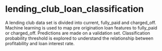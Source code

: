 # lending_club_loan_classification
A lending club data set is divided into current, fully_paid and charged_off. Machine learning is used to map pre origination loan features to fully_paid or charged_off. Predictions are made on a validation set. Classification probability threshold is explored to understand the relationship between profitability and loan interest rate.
